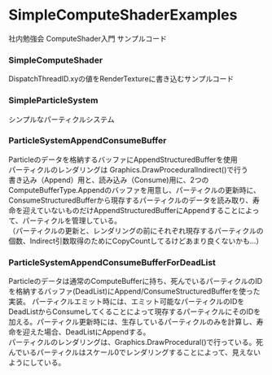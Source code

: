 # SimpleComputeShaderExamples
社内勉強会 ComputeShader入門 サンプルコード

### SimpleComputeShader
DispatchThreadID.xyの値をRenderTextureに書き込むサンプルコード

### SimpleParticleSystem
シンプルなパーティクルシステム

### ParticleSystemAppendConsumeBuffer
Particleのデータを格納するバッファにAppendStructuredBufferを使用<br/>
パーティクルのレンダリングは Graphics.DrawProceduralIndirect()で行う<br/>
書き込み（Append）用と、読み込み（Consume)用に、2つのComputeBufferType.Appendのバッファを用意し、パーティクルの更新時に、ConsumeStructuredBufferから現存するパーティクルのデータを読み取り、寿命を迎えていないものだけAppendStructuredBufferにAppendすることによって、パーティクルを管理している。<br/>
（パーティクルの更新と、レンダリングの前にそれぞれ現存するパーティクルの個数、Indirect引数取得のためにCopyCountしてるけどあまり良くないかも…）


### ParticleSystemAppendConsumeBufferForDeadList
Particleのデータは通常のComputeBufferに持ち、死んでいるパーティクルのIDを格納するバッファ(DeadList)にAppend/ConsumeStructuredBufferを使った実装。
パーティクルエミット時には、エミット可能なパーティクルのIDをDeadListからConsumeしてくることによって現存するパーティクルにそのIDを加える。パーティクル更新時には、生存しているパーティクルのみを計算し、寿命を迎えた場合、DeadListにAppendする。<br/>
パーティクルのレンダリングは、Graphics.DrawProcedural()で行っている。死んでいるパーティクルはスケール0でレンダリングすることによって、見えないようにしている。
